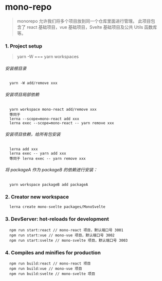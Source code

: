 <!--
 * @Author: Monologue
 * @Date: 2023-03-13 19:05:32
 * @LastEditTime: 2023-05-16 17:49:25
 * @LastEditors: Monologue
 * @Description: mono 项目
-->

# mono-repo
> monorepo 允许我们将多个项目放到同一个仓库里面进行管理。
> 此项目包含了 react 基础项目，vue 基础项目，Svelte 基础项目及公共 Utils 函数库等。

### 1. Project setup
> yarn -W === yarn workspaces
###### 安装根目录
```
  yarn -W add/remove xxx
```
###### 安装项目局部依赖
```
  yarn workspace mono-react add/remove xxx
  等同于
  lerna --scope=mono-react add xxx
  lerna exec --scope=mono-react -- yarn remove xxx
```
###### 安装项目依赖，给所有包安装
```
  lerna add xxx
  lerna exec -- yarn add xxx
  等同于 lerna exec -- yarn remove xxx
```
###### 将 packageA 作为 packageB 的依赖进行安装：
```
  yarn workspace packageB add packageA
```


### 2. Creator new workspace
```
  lerna create mono-svelte packages/MonoSvelte
```


### 3. DevServer: hot-reloads for development

```
  npm run start:react // mono-react 项目，默认端口号 3001
  npm run start:vue // mono-vue 项目，默认端口号 3002
  npm run start:svelte // mono-svelte 项目，默认端口号 3003
```


### 4. Compiles and minifies for production

```
  npm run build:react // mono-react 项目
  npm run build:vue // mono-vue 项目
  npm run build:svelte // mono-svelte 项目
```
